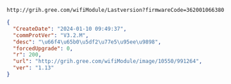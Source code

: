 `http://grih.gree.com/wifiModule/Lastversion?firmwareCode=362001066380`

```json
{
  "CreateDate": "2024-01-10 09:49:37",
  "commProtVer": "V3.2.M",
  "desc": "\u66f4\u65b0\u5df2\u77e5\u95ee\u9898",
  "forcedUpgrade": 0,
  "r": 200,
  "url": "http://grih.gree.com/wifiModule/image/10550/991264",
  "ver": "1.13"
}
```
